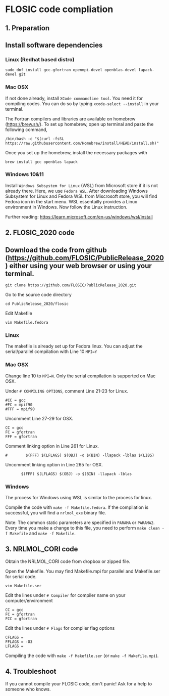 # FLOSIC code compliation

## 1. Preparation

## Install software dependencies

### Linux (Redhat based distro)

    sudo dnf install gcc-gfortran openmpi-devel openblas-devel lapack-devel git

### Mac OSX

If not done already, install `XCode commandline tool`. You need it for compiling codes. You can do so by typing `xcode-select --install` in your terminal.


The Fortran compilers and libraries are available on homebrew (https://brew.sh/). 
To set up homebrew, open up terminal and paste the following command,

    /bin/bash -c "$(curl -fsSL https://raw.githubusercontent.com/Homebrew/install/HEAD/install.sh)"

Once you set up the homebrew, install the necessary packages with

    brew install gcc openblas lapack
    
### Windows 10&11

Install `Windows Subsystem for Linux` (WSL) from Microsoft store if it is not already there. Here, we use `Fedora WSL`. After downloading Windows Subsystem for Linux and Fedora WSL from Miscrosoft store, you will find Fedora icon in the start menu. WSL essentailly provides a Linux environment in Windows. Now follow the Linux instruction.

Further reading: https://learn.microsoft.com/en-us/windows/wsl/install


## 2. FLOSIC_2020 code

## Download the code from github (https://github.com/FLOSIC/PublicRelease_2020) either using your web browser or using your terminal. 

`git clone https://github.com/FLOSIC/PublicRelease_2020.git`

Go to the source code directory

`cd PublicRelease_2020/flosic`

Edit Makefile

`vim Makefile.fedora`

### Linux

The makefile is already set up for Fedora linux. You can adjust the serial/parallel compilation with
Line 10 `MPI=Y`


### Mac OSX

Change line 10 to `MPI=N`. Only the serial compilation is supported on Mac OSX.

Under `# COMPILING OPTIONS`, comment Line 21-23 for Linux.

    #CC = gcc
    #FC = mpif90
    #FFF = mpif90

Uncomment Line 27-29 for OSX.

    CC = gcc
    FC = gfortran 
    FFF = gfortran

Comment linking option in Line 261 for Linux.

`#        $(FFF) $(LFLAGS) $(OBJ) -o $(BIN) -llapack -lblas $(LIBS)`

Uncomment linking option in Line 265 for OSX.

`       $(FFF) $(LFLAGS) $(OBJ) -o $(BIN) -llapack -lblas`
    
### Windows  

The process for Windows using WSL is similar to the process for linux.

    
Compile the code with `make -f Makefile.fedora`. If the compilation is successful, you will find a `nrlmol_exe` binary file.

Note: The common static parameters are specified in `PARAMA` or `PARAMA2`. Every time you make a change to this file, you need to perform `make clean -f Makefile` and `make -f Makefile`.


## 3. NRLMOL_CORI code

Obtain the NRLMOL_CORI code from dropbox or zipped file. 

Open the Makefile. You may find Makefile.mpi for parallel and Makefile.ser for serial code.

`vim Makefile.ser`

Edit the lines under `# Compiler` for compiler name on your computer/environment

    CC = gcc
    FC = gfortran
    FCC = gfortran
    
Edit the lines under `# Flags` for compiler flag options 

    CFLAGS =
    FFLAGS = -O3
    LFLAGS = 
    
Compiling the code with `make -f Makefile.ser` (or  `make -f Makefile.mpi`).    
    

## 4. Troubleshoot

If you cannot compile your FLOSIC code, don't panic! Ask for a help to someone who knows.
